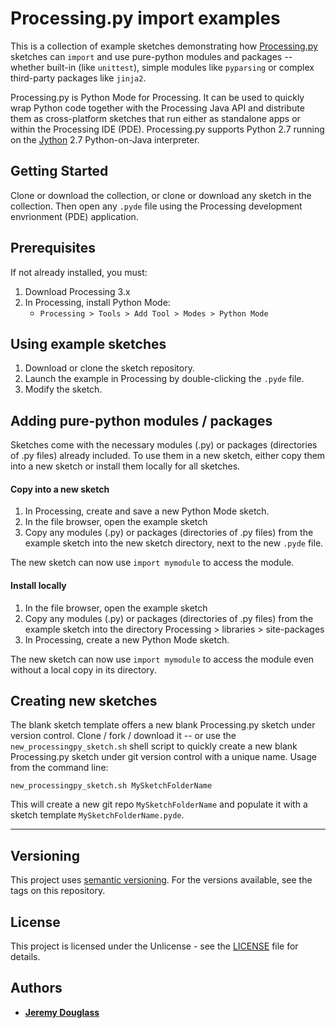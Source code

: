 # Processing.py import examples

This is a collection of example sketches demonstrating how [Processing.py](https://github.com/jdf/processing.py) sketches can `import` and use pure-python modules and packages -- whether built-in (like `unittest`), simple modules like `pyparsing` or complex third-party packages like `jinja2`.

Processing.py is Python Mode for Processing. It can be used to quickly wrap Python code together with the Processing Java API and distribute them as cross-platform sketches that run either as standalone apps or within the Processing IDE (PDE). Processing.py supports Python 2.7 running on the [Jython](http://www.jython.org/) 2.7 Python-on-Java interpreter.

## Getting Started

Clone or download the collection, or clone or download any sketch in the collection. Then open any `.pyde` file using the Processing development envrionment (PDE) application.

## Prerequisites

If not already installed, you must:

1. Download Processing 3.x  
2. In Processing, install Python Mode:  
   -  `Processing > Tools > Add Tool > Modes > Python Mode`

## Using example sketches

1. Download or clone the sketch repository.
2. Launch the example in Processing by double-clicking the `.pyde` file.
3. Modify the sketch.

## Adding pure-python modules / packages

Sketches come with the necessary modules (.py) or packages (directories of .py files) already included. To use them in a new sketch, either copy them into a new sketch or install them locally for all sketches.

#### Copy into a new sketch

1. In Processing, create and save a new Python Mode sketch.
2. In the file browser, open the example sketch
3. Copy any modules (.py) or packages (directories of .py files) from the example sketch into the new sketch directory, next to the new `.pyde` file.

The new sketch can now use `import mymodule` to access the module.

#### Install locally

1. In the file browser, open the example sketch
2. Copy any modules (.py) or packages (directories of .py files) from the example sketch into the directory Processing > libraries > site-packages
3. In Processing, create a new Python Mode sketch.

The new sketch can now use `import mymodule` to access the module even without a local copy in its directory.

## Creating new sketches

The blank sketch template offers a new blank Processing.py sketch under version control. Clone / fork / download it -- or use the `new_processingpy_sketch.sh` shell script to quickly create a new blank Processing.py sketch under git version control with a unique name. Usage from the command line:

	new_processingpy_sketch.sh MySketchFolderName

This will create a new git repo `MySketchFolderName` and populate it with a sketch template `MySketchFolderName.pyde`.

----------

## Versioning

This project uses [semantic versioning](http://semver.org/). For the versions available, see the tags on this repository.

## License

This project is licensed under the Unlicense - see the [LICENSE](LICENSE) file for details.

## Authors

* [**Jeremy Douglass**](https://github.com/jeremydouglass)
